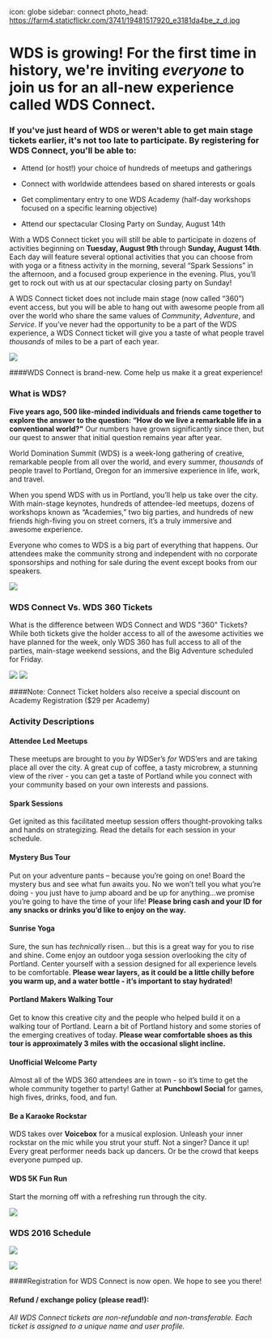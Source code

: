 icon: globe
sidebar: connect
photo_head: https://farm4.staticflickr.com/3741/19481517920_e3181da4be_z_d.jpg

# WDS is growing! For the first time in history, we're inviting _everyone_ to join us for an all-new experience called WDS Connect.

<p align="center"><div class="zig-zags_blue"></div></p>
<h3 class="sub-karla">If you've just heard of WDS or weren't able to get main stage tickets earlier, it's not too late to participate. By registering for WDS Connect, you'll be able to:</h3>

* Attend (or host!) your choice of hundreds of meetups and gatherings

* Connect with worldwide attendees based on shared interests or goals

* Get complimentary entry to one WDS Academy (half-day workshops focused on a specific learning objective)

* Attend our spectacular Closing Party on Sunday, August 14th

<p>With a WDS Connect ticket you will still be able to participate in dozens of activities beginning on <b>Tuesday, August 9th </b>through <b>Sunday, August 14th</b>. Each day will feature several optional activities that you can choose from with yoga or a fitness activity in the morning, several “Spark Sessions” in the afternoon, and a focused group experience in the evening. Plus, you’ll get to rock out with us at our spectacular closing party on Sunday!</p>

<p>A WDS Connect ticket does not include main stage (now called “360”) event access, but you will be able to hang out with awesome people from all over the world who share the same values of <em>Community</em>, <em>Adventure</em>, and <em>Service</em>. If you’ve never had the opportunity to be a part of the WDS experience, a WDS Connect ticket will give you a taste of what people travel <em>thousands</em> of miles to be a part of each year.</p>

![](https://c8.staticflickr.com/8/7735/28092418055_f02b98820b_o.jpg)


<script type="text/javascript" src="https://js.stripe.com/v2/"></script>

####WDS Connect is brand-new. Come help us make it a great experience!

<p align="center"><div class="connect-purchase-area"></div></p>


<p align="center"><div class="zig-zags_blue"></div></p>

### What is WDS?

<p><b>Five years ago, 500 like-minded individuals and friends came together to explore the answer to the question: “How do we live a remarkable life in a conventional world?"</b> Our numbers have grown significantly since then, but our quest to answer that initial question remains year after year.</p>

<p>World Domination Summit (WDS) is a week-long gathering of creative, remarkable people from all over the world, and every summer, <em>thousands</em> of people travel to Portland, Oregon for an immersive experience in life, work, and travel.</p>

<p>When you spend WDS with us in Portland, you’ll help us take over the city. With main-stage keynotes, hundreds of attendee-led meetups, dozens of workshops known as “Academies,” two big parties, and hundreds of new friends high-fiving you on street corners, it’s a truly immersive and awesome experience.</p>

<p>Everyone who comes to WDS is a big part of everything that happens. Our attendees make the community strong and independent with no corporate sponsorships and nothing for sale during the event except books from our speakers.</p>

![](https://c8.staticflickr.com/8/7524/28092469135_d594c4c421_o.jpg)

<p align="center"><div class="zig-zags_blue"></div></p>

### WDS Connect Vs. WDS 360 Tickets


What is the difference between WDS Connect and WDS "360" Tickets? While both tickets give the holder access to all of the awesome activities we have planned for the week, only WDS 360 has full access to all of the parties, main-stage weekend sessions, and the Big Adventure scheduled for Friday.   

![](/images/connect/comparison.png)
![](https://c2.staticflickr.com/8/7459/27876757190_ebdace6357_o.png)

####Note: Connect Ticket holders also receive a special discount on Academy Registration ($29 per Academy)

<p align="center"><div class="connect-purchase-area"></div></p>

<p align="center"><div class="zig-zags_blue"></div></p>



### Activity Descriptions 

#### Attendee Led Meetups 
<p>These meetups are brought to you <em>by</em> WDSer’s <em>for</em> WDS’ers and are taking place all over the city. A great cup of coffee, a tasty microbrew, a stunning view of the river - you can get a taste of Portland while you connect with your community based on your own interests and passions.</p>

#### Spark Sessions
<p>Get ignited as this facilitated meetup session offers thought-provoking talks and hands on strategizing. Read the details for each session in your schedule.</p>

#### Mystery Bus Tour
<p>Put on your adventure pants – because you’re going on one! Board the mystery bus and see what fun awaits you. No we won’t tell you what you’re doing - you just have to jump aboard and be up for anything...we promise you’re going to have the time of your life! <b>Please bring cash and your ID for any snacks or drinks you’d like to enjoy on the way.</b></p>

#### Sunrise Yoga
<p>Sure, the sun has <em>technically</em> risen… but this is a great way for you to rise and shine. Come enjoy an outdoor yoga session overlooking the city of Portland. Center yourself with a session designed for all experience levels to be comfortable. <b>Please wear layers, as it could be a little chilly before you warm up, and a water bottle - it’s important to stay hydrated!</b></p>

#### Portland Makers Walking Tour
<p>Get to know this creative city and the people who helped build it on a walking tour of Portland. Learn a bit of Portland history and some stories of the emerging creatives of today. <b>Please wear comfortable shoes as this tour is approximately 3 miles with the occasional slight incline.</b></p>

#### Unofficial Welcome Party
<p>Almost all of the WDS 360 attendees are in town - so it’s time to get the whole community together to party! Gather at <b>Punchbowl Social</b> for games, high fives, drinks, food, and fun.</p>

#### Be a Karaoke Rockstar
<p>WDS takes over <b>Voicebox</b> for a musical explosion. Unleash your inner rockstar on the mic while you strut your stuff. Not a singer? Dance it up! Every great performer needs back up dancers. Or be the crowd that keeps everyone pumped up.</p>

#### WDS 5K Fun Run
<p>Start the morning off with a refreshing run through the city.</p>


![](https://c2.staticflickr.com/8/7367/27523468304_7a742b3e81_o.png)


### WDS 2016 Schedule


![](/images/connect/schedule.png)

![](https://c7.staticflickr.com/8/7308/27854414710_255173cdfb_o.jpg)


####Registration for WDS Connect is now open. We hope to see you there!

<p align="center"><div class="connect-purchase-area"></div></p>


#### Refund / exchange policy (please read!):

_All WDS Connect tickets are non-refundable and non-transferable. Each ticket is assigned to a unique name and user profile._


